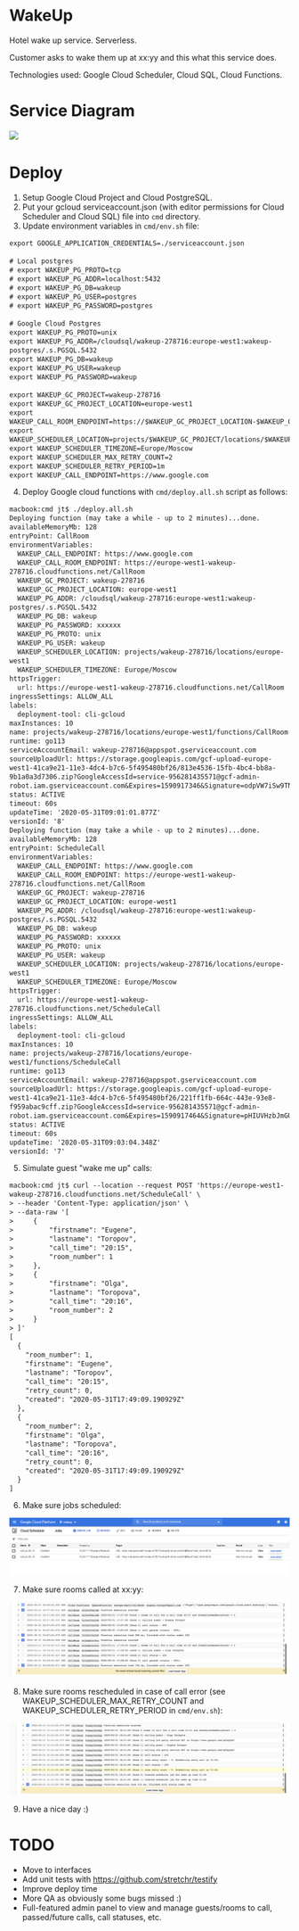 # WakeUp

Hotel wake up service. Serverless.

Customer asks to wake them up at xx:yy and this what this service does.

Technologies used: Google Cloud Scheduler, Cloud SQL, Cloud Functions.

# Service Diagram

![](images/diagram_new.svg)

# Deploy

1. Setup Google Cloud Project and Cloud PostgreSQL.
2. Put your gcloud serviceaccount.json (with editor permissions for Cloud Scheduler and Cloud SQL) file into `cmd` directory.
3. Update environment variables in `cmd/env.sh` file:

```
export GOOGLE_APPLICATION_CREDENTIALS=./serviceaccount.json

# Local postgres
# export WAKEUP_PG_PROTO=tcp
# export WAKEUP_PG_ADDR=localhost:5432
# export WAKEUP_PG_DB=wakeup
# export WAKEUP_PG_USER=postgres
# export WAKEUP_PG_PASSWORD=postgres

# Google Cloud Postgres
export WAKEUP_PG_PROTO=unix
export WAKEUP_PG_ADDR=/cloudsql/wakeup-278716:europe-west1:wakeup-postgres/.s.PGSQL.5432
export WAKEUP_PG_DB=wakeup
export WAKEUP_PG_USER=wakeup
export WAKEUP_PG_PASSWORD=wakeup

export WAKEUP_GC_PROJECT=wakeup-278716
export WAKEUP_GC_PROJECT_LOCATION=europe-west1
export WAKEUP_CALL_ROOM_ENDPOINT=https://$WAKEUP_GC_PROJECT_LOCATION-$WAKEUP_GC_PROJECT.cloudfunctions.net/CallRoom
export WAKEUP_SCHEDULER_LOCATION=projects/$WAKEUP_GC_PROJECT/locations/$WAKEUP_GC_PROJECT_LOCATION
export WAKEUP_SCHEDULER_TIMEZONE=Europe/Moscow
export WAKEUP_SCHEDULER_MAX_RETRY_COUNT=2
export WAKEUP_SCHEDULER_RETRY_PERIOD=1m
export WAKEUP_CALL_ENDPOINT=https://www.google.com
```

4. Deploy Google cloud functions with `cmd/deploy.all.sh` script as follows:

```
macbook:cmd jt$ ./deploy.all.sh
Deploying function (may take a while - up to 2 minutes)...done.
availableMemoryMb: 128
entryPoint: CallRoom
environmentVariables:
  WAKEUP_CALL_ENDPOINT: https://www.google.com
  WAKEUP_CALL_ROOM_ENDPOINT: https://europe-west1-wakeup-278716.cloudfunctions.net/CallRoom
  WAKEUP_GC_PROJECT: wakeup-278716
  WAKEUP_GC_PROJECT_LOCATION: europe-west1
  WAKEUP_PG_ADDR: /cloudsql/wakeup-278716:europe-west1:wakeup-postgres/.s.PGSQL.5432
  WAKEUP_PG_DB: wakeup
  WAKEUP_PG_PASSWORD: xxxxxx
  WAKEUP_PG_PROTO: unix
  WAKEUP_PG_USER: wakeup
  WAKEUP_SCHEDULER_LOCATION: projects/wakeup-278716/locations/europe-west1
  WAKEUP_SCHEDULER_TIMEZONE: Europe/Moscow
httpsTrigger:
  url: https://europe-west1-wakeup-278716.cloudfunctions.net/CallRoom
ingressSettings: ALLOW_ALL
labels:
  deployment-tool: cli-gcloud
maxInstances: 10
name: projects/wakeup-278716/locations/europe-west1/functions/CallRoom
runtime: go113
serviceAccountEmail: wakeup-278716@appspot.gserviceaccount.com
sourceUploadUrl: https://storage.googleapis.com/gcf-upload-europe-west1-41ca9e21-11e3-4dc4-b7c6-5f495480bf26/813e4536-15fb-4bc4-bb8a-9b1a0a3d7306.zip?GoogleAccessId=service-956281435571@gcf-admin-robot.iam.gserviceaccount.com&Expires=1590917346&Signature=odpVW7iSw9TNgi8H0qR2OpJxqs%2Bgn3Rv2fJJ2AOHEBNtH5F6GEHwJNaO%2BhUez%2BHSzwwBS2OjIeWm5F%2BcDXO8Wz0k36QU4gq75omqAgzgRHUN4pp3EFUJBUICX99VawBcRZK6TNwQl4L5s6L8XWS86UWEizP7ObuCZ7YARU5eVeqVpM%2F4OVNf%2FDgGGXvnI7AL%2FyDit3u24ZIrlGiJN0zyO5SydRUnvaRKGS7sfLgQ2hMSXgR1mjpwaCqVZIk810WoYh%2BCzUqaC7Ij%2BZqRv1vgNcJdJHvEy%2FW72lIKaCIto0MerEScu3Icy6OCN%2BccGWLbQAvjhX8QZFlBuQxn9ggdSw%3D%3D
status: ACTIVE
timeout: 60s
updateTime: '2020-05-31T09:01:01.877Z'
versionId: '8'
Deploying function (may take a while - up to 2 minutes)...done.
availableMemoryMb: 128
entryPoint: ScheduleCall
environmentVariables:
  WAKEUP_CALL_ENDPOINT: https://www.google.com
  WAKEUP_CALL_ROOM_ENDPOINT: https://europe-west1-wakeup-278716.cloudfunctions.net/CallRoom
  WAKEUP_GC_PROJECT: wakeup-278716
  WAKEUP_GC_PROJECT_LOCATION: europe-west1
  WAKEUP_PG_ADDR: /cloudsql/wakeup-278716:europe-west1:wakeup-postgres/.s.PGSQL.5432
  WAKEUP_PG_DB: wakeup
  WAKEUP_PG_PASSWORD: xxxxxx
  WAKEUP_PG_PROTO: unix
  WAKEUP_PG_USER: wakeup
  WAKEUP_SCHEDULER_LOCATION: projects/wakeup-278716/locations/europe-west1
  WAKEUP_SCHEDULER_TIMEZONE: Europe/Moscow
httpsTrigger:
  url: https://europe-west1-wakeup-278716.cloudfunctions.net/ScheduleCall
ingressSettings: ALLOW_ALL
labels:
  deployment-tool: cli-gcloud
maxInstances: 10
name: projects/wakeup-278716/locations/europe-west1/functions/ScheduleCall
runtime: go113
serviceAccountEmail: wakeup-278716@appspot.gserviceaccount.com
sourceUploadUrl: https://storage.googleapis.com/gcf-upload-europe-west1-41ca9e21-11e3-4dc4-b7c6-5f495480bf26/221ff1fb-664c-443e-93e8-f959abac9cff.zip?GoogleAccessId=service-956281435571@gcf-admin-robot.iam.gserviceaccount.com&Expires=1590917464&Signature=pHIUVHzbJmGUEnVm121bdkftd7J8nwBpM66ICzVaDRWVXxCpFIkP7CrLApO2KeDS%2F0TD%2F1AYjFZ%2F5Hh3S8vgv8mdLzGoSA93FCr%2FUBFlwQ4vQW2ExTkv%2B2948nzKdocJXLOMXm7%2FeNQaNhaieQg%2BaLlK2QnUnAeQLsZMnYaPxQ3YoszVb4Q0gGdMfvUAVCGzQymtXQ%2FwprCqg3XsGSwcWStyzKNSUyjN7smNxGTOKki8yBHp2N6WTER0K93LRhxI9TvVxv3XL0OAkaKRzgQEsvGO7KlK14M6UtssxB71edMPpYpLZi%2BwkrowQS6kvEBFbEv5ZOyTDnYRVdiyO7jEUg%3D%3D
status: ACTIVE
timeout: 60s
updateTime: '2020-05-31T09:03:04.348Z'
versionId: '7'
```

5. Simulate guest "wake me up" calls:

```
macbook:cmd jt$ curl --location --request POST 'https://europe-west1-wakeup-278716.cloudfunctions.net/ScheduleCall' \
> --header 'Content-Type: application/json' \
> --data-raw '[
>     {
>         "firstname": "Eugene",
>         "lastname": "Toropov",
>         "call_time": "20:15",
>         "room_number": 1
>     },
>     {
>         "firstname": "Olga",
>         "lastname": "Toropova",
>         "call_time": "20:16",
>         "room_number": 2
>     }
> ]'
[
  {
    "room_number": 1,
    "firstname": "Eugene",
    "lastname": "Toropov",
    "call_time": "20:15",
    "retry_count": 0,
    "created": "2020-05-31T17:49:09.190929Z"
  },
  {
    "room_number": 2,
    "firstname": "Olga",
    "lastname": "Toropova",
    "call_time": "20:16",
    "retry_count": 0,
    "created": "2020-05-31T17:49:09.190929Z"
  }
]
```

6. Make sure jobs scheduled:

![](images/jobs.png)

7. Make sure rooms called at xx:yy:

![](images/calls.png)

8. Make sure rooms rescheduled in case of call error (see WAKEUP_SCHEDULER_MAX_RETRY_COUNT and WAKEUP_SCHEDULER_RETRY_PERIOD in `cmd/env.sh`):

![](images/retry.png)

9. Have a nice day :)

# TODO

- Move to interfaces
- Add unit tests with https://github.com/stretchr/testify
- Improve deploy time
- More QA as obviously some bugs missed :)
- Full-featured admin panel to view and manage guests/rooms to call, passed/future calls, call statuses, etc.
